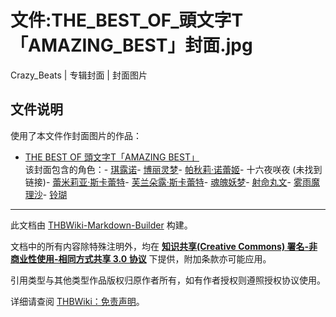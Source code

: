 # 文件:THE_BEST_OF_頭文字T「AMAZING_BEST」封面.jpg

<!-- source html: G:\repos\THBWiki-Markdown-Builder\THBWikiMarkdown\Temp\file\0\01\ns6%3ATHE_BEST_OF_%E9%A0%AD%E6%96%87%E5%AD%97T%E3%80%8CAMAZING_BEST%E3%80%8D%E5%B0%81%E9%9D%A2%2Ejpg.html -->

Crazy_Beats | 专辑封面 | 封面图片

## 文件说明
  
使用了本文件作封面图片的作品：
  

- [THE BEST OF 頭文字T「AMAZING BEST」](./THE_BEST_OF_頭文字T「AMAZING_BEST」.md)  
该封面包含的角色：- [琪露诺](./琪露诺.md)- [博丽灵梦](./博丽灵梦.md)- [帕秋莉·诺蕾姬](./帕秋莉·诺蕾姬.md)- 十六夜咲夜 (未找到链接)- [蕾米莉亚·斯卡蕾特](./蕾米莉亚·斯卡蕾特.md)- [芙兰朵露·斯卡蕾特](./芙兰朵露·斯卡蕾特.md)- [魂魄妖梦](./魂魄妖梦.md)- [射命丸文](./射命丸文.md)- [雾雨魔理沙](./雾雨魔理沙.md)- [铃瑚](./铃瑚.md)





---

此文档由 [THBWiki-Markdown-Builder](https://github.com/Delsin-Yu/THBWiki-Markdown-Builder) 构建。

文档中的所有内容除特殊注明外，均在 [**知识共享(Creative Commons) 署名-非商业性使用-相同方式共享 3.0 协议**](https://creativecommons.org/licenses/by-sa/3.0/deed.zh-hans) 下提供，附加条款亦可能应用。

引用类型与其他类型作品版权归原作者所有，如有作者授权则遵照授权协议使用。

详细请查阅 [THBWiki：免责声明](https://thbwiki.cc/THBWiki:%E5%85%8D%E8%B4%A3%E5%A3%B0%E6%98%8E)。

